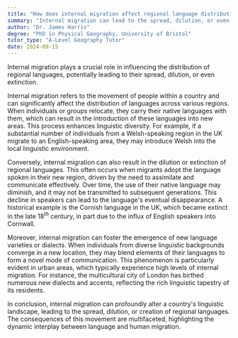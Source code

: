 ```yaml
---
title: "How does internal migration affect regional language distribution?"
summary: "Internal migration can lead to the spread, dilution, or even extinction of regional languages, altering language distribution patterns."
author: "Dr. James Harris"
degree: "PhD in Physical Geography, University of Bristol"
tutor_type: "A-Level Geography Tutor"
date: 2024-09-15
---
```


Internal migration plays a crucial role in influencing the distribution of regional languages, potentially leading to their spread, dilution, or even extinction.

Internal migration refers to the movement of people within a country and can significantly affect the distribution of languages across various regions. When individuals or groups relocate, they carry their native languages with them, which can result in the introduction of these languages into new areas. This process enhances linguistic diversity. For example, if a substantial number of individuals from a Welsh-speaking region in the UK migrate to an English-speaking area, they may introduce Welsh into the local linguistic environment.

Conversely, internal migration can also result in the dilution or extinction of regional languages. This often occurs when migrants adopt the language spoken in their new region, driven by the need to assimilate and communicate effectively. Over time, the use of their native language may diminish, and it may not be transmitted to subsequent generations. This decline in speakers can lead to the language's eventual disappearance. A historical example is the Cornish language in the UK, which became extinct in the late $18^{th}$ century, in part due to the influx of English speakers into Cornwall.

Moreover, internal migration can foster the emergence of new language varieties or dialects. When individuals from diverse linguistic backgrounds converge in a new location, they may blend elements of their languages to form a novel mode of communication. This phenomenon is particularly evident in urban areas, which typically experience high levels of internal migration. For instance, the multicultural city of London has birthed numerous new dialects and accents, reflecting the rich linguistic tapestry of its residents.

In conclusion, internal migration can profoundly alter a country's linguistic landscape, leading to the spread, dilution, or creation of regional languages. The consequences of this movement are multifaceted, highlighting the dynamic interplay between language and human migration.
    